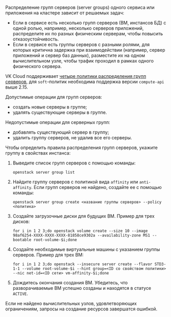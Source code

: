Распределение групп серверов (server groups) одного сервиса или приложения на кластере зависит от решаемых задач:

- Если в сервисе есть несколько групп серверов (ВМ, инстансов БД) с одной ролью, например, несколько серверов приложений, распределите их по разных физическим серверам, чтобы повысить отказоустойчивость.
- Если в сервисе есть группы серверов с разными ролями, для которых критична задержка при взаимодействии (например, сервер приложений и сервер баз данных), разместите их на одном вычислительном узле, чтобы трафик проходил в рамках одного физического сервера.

VK Cloud поддерживает [четыре политики распределения групп серверов](../../concepts/server-group), для `soft`-политик необходима поддержка версии `compute-api` выше 2.15.

<warn>

Допустимые операции для групп серверов:

- создать новые серверы в группе;
- удалять существующие серверы в группе.

Недопустимые операции для серверных групп:

- добавлять существующий сервер в группу;
- удалить группу серверов, не удалив все его серверы.

</warn>

Чтобы определить правила распределения групп серверов, укажите группу в свойствах инстанса:

1. Выведите список групп серверов с помощью команды:

    ```console
    openstack server group list
    ```

1. Найдите группу серверов с политикой вида `affinity` или `anti-affinity`. Если групп серверов не найдено, создайте ее с помощью команды:

    ```console
    ​openstack server group create <название группы серверов> --policy <политика>
    ```

1. Создайте загрузочные диски для будущих ВМ. Пример для трех дисков:

   ```console
   for i in 1 2 3;do openstack volume create --size 10 --image 98af6254-XXXX-XXXX-XXXX-81858ce9302a --availability-zone MS1 --bootable root-volume-$i;done
   ```

1. Создайте необходимые виртуальные машины с указанием группы серверов. Пример для трех ВМ:

    ```console
    for i in 1 2 3;do openstack --insecure server create --flavor STD3-1-1 --volume root-volume-$i --hint group=<ID со свойством политики> --nic net-id=<ID сети> vm-affinity-$i;done
    ```

1. Дождитесь окончания создания ВМ. Убедитесь, что разворачиваемые ВМ успешно созданы и находятся в статусе `ACTIVE`.

<info>

Если не найдено вычислительных узлов, удовлетворяющих ограничениям, запросы на создание ресурсов завершатся ошибкой.

</info>
